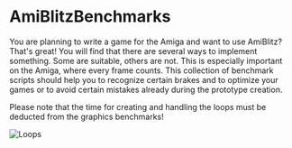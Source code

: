 # AmiBlitzBenchmarks

You are planning to write a game for the Amiga and want to use AmiBlitz? That's great! You will find that there are several ways to implement something. Some are suitable, others are not. This is especially important on the Amiga, where every frame counts.
This collection of benchmark scripts should help you to recognize certain brakes and to optimize your games or to avoid certain mistakes already during the prototype creation.

Please note that the time for creating and handling the loops must be deducted from the graphics benchmarks!

![Loops](https://github.com/Nju79/AmiBlitzBenchmarks/assets/32636068/836eeaf2-eaef-45c5-a17f-c0ee7f92346c)
